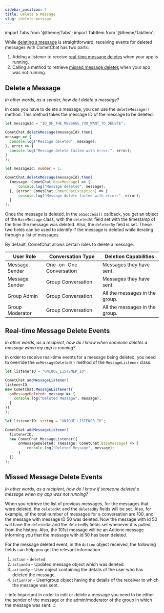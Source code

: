 ```yaml
---
sidebar_position: 7
title: Delete a Message
slug: /delete-message
---
```

import Tabs from '@theme/Tabs';
import TabItem from '@theme/TabItem';


While [deleting a message](delete-message#delete-a-message) is straightforward, receiving events for deleted messages with CometChat has two parts:

1. Adding a listener to receive [real-time message deletes](delete-message#real-time-message-delete-events) when your app is running.
2. Calling a method to retrieve [missed message deletes](delete-message#missed-message-delete-events) when your app was not running.

## Delete a Message

_In other words, as a sender, how do I delete a message?_

In case you have to delete a message, you can use the `deleteMessage()` method. This method takes the message ID of the message to be deleted.

<Tabs>
<TabItem value="Delete Message" label="Delete Message">

  ```javascript
let messageId = "ID_OF_THE_MESSAGE_YOU_WANT_TO_DELETE";

CometChat.deleteMessage(messageId).then(
  message => {
    console.log("Message deleted", message);
  }, error => {
    console.log("Message delete failed with error:", error);
  }
); 
  ```
</TabItem>
<TabItem value="ts" label="Typescript">

  ```typescript
let messageId: number = 1;

CometChat.deleteMessage(messageId).then(
    (message: CometChat.BaseMessage) => {
        console.log("Message deleted", message);
    }, (error: CometChat.CometChatException) => {
        console.log("Message delete failed with error:", error);
    }
);
  ```
</TabItem>
</Tabs>



Once the message is deleted, In the `onSuccess()` callback, you get an object of the `BaseMessage` class, with the `deletedAt` field set with the timestamp of the time the message was deleted. Also, the `deletedBy` field is set. These two fields can be used to identify if the message is deleted while iterating through a list of messages.

By default, CometChat allows certain roles to delete a message.

| User Role | Conversation Type | Deletion Capabilities | 
| ---- | ---- | ---- | 
| Message Sender | One-on-One Conversation | Messages they have sent. | 
| Message Sender | Group Conversation | Messages they have sent. | 
| Group Admin | Group Conversation | All the messages in the group. | 
| Group Moderator | Group Conversation | All the messages in the group. | 


## Real-time Message Delete Events

_In other words, as a recipient, how do I know when someone deletes a message when my app is running?_

In order to receive real-time events for a message being deleted, you need to override the `onMessageDeleted()` method of the `MessageListener`  class.

<Tabs>
<TabItem value="Message Listener" label="Message Listener">

  ```javascript
let listenerID = "UNIQUE_LISTENER_ID";

CometChat.addMessageListener(
  listenerID,
  new CometChat.MessageListener({
    onMessageDeleted: message => {
      console.log("Deleted Message", message);
    }
  })
); 
  ```
</TabItem>
<TabItem value="ts" label="Typescript">

  ```typescript
let listenerID: string = "UNIQUE_LISTENER_ID";

CometChat.addMessageListener(
    listenerID,
    new CometChat.MessageListener({
        onMessageDeleted: (message: CometChat.BaseMessage) => {
            console.log("Deleted Message", message);
        }
    })
);
  ```
</TabItem>
</Tabs>


## Missed Message Delete Events

_In other words, as a recipient, how do I know if someone deleted a message when my app was not running?_

When you retrieve the list of previous messages, for the messages that were deleted, the `deletedAt` and the `deletedBy` fields will be set. Also, for example, of the total number of messages for a conversation are 100, and the message with message ID 50 was deleted. Now the message with id 50 will have the `deletedAt` and the `deletedBy` fields set whenever it is pulled from the history. Also, the 101st message will be an Actionc message informing you that the message with id 50 has been deleted.

For the message deleted event, in the `Action` object received, the following fields can help you get the relevant information-

1. `action` - `deleted`
2. `actionOn` - Updated message object which was deleted.
3. `actionBy` - User object containing the details of the user who has deleted the message.
4. `actionFor` - User/group object having the details of the receiver to which the message was sent.

:::info Important
 In order to edit or delete a message you need to be either the sender of the message or the admin/moderator of the group in which the message was sent.
:::